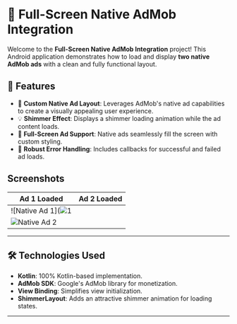 # 🎉 Full-Screen Native AdMob Integration

Welcome to the **Full-Screen Native AdMob Integration** project! This Android application demonstrates how to load and display **two native AdMob ads** with a clean and fully functional layout.

## 🚀 Features
- 🎨 **Custom Native Ad Layout**: Leverages AdMob's native ad capabilities to create a visually appealing user experience.
- 💡 **Shimmer Effect**: Displays a shimmer loading animation while the ad content loads.
- 📱 **Full-Screen Ad Support**: Native ads seamlessly fill the screen with custom styling.
- 🔧 **Robust Error Handling**: Includes callbacks for successful and failed ad loads.


## Screenshots

| **Ad 1 Loaded**                                  | **Ad 2 Loaded**                                  |
|--------------------------------------------------|--------------------------------------------------|
| ![Native Ad 1](![1](https://github.com/user-attachments/assets/19391efa-d5f2-4087-af50-a4977bbda015) | 
  ![Native Ad 2]([https://via.placeholder.com/400x800?text=Ad+2+Loaded](https://github.com/user-attachments/assets/24513333-56a1-4a82-8121-58a373cad206)) |

---

## 🛠️ Technologies Used
- **Kotlin**: 100% Kotlin-based implementation.
- **AdMob SDK**: Google's AdMob library for monetization.
- **View Binding**: Simplifies view initialization.
- **ShimmerLayout**: Adds an attractive shimmer animation for loading states.

---

